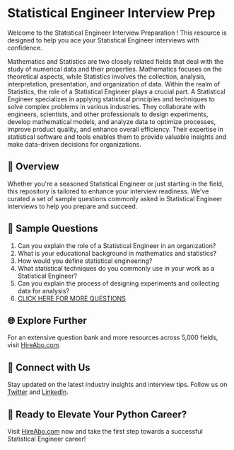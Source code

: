 # Statistical Engineer Interview Prep

Welcome to the Statistical Engineer Interview Preparation ! This resource is designed to help you ace your Statistical Engineer interviews with confidence.

Mathematics and Statistics are two closely related fields that deal with the study of numerical data and their properties. Mathematics focuses on the theoretical aspects, while Statistics involves the collection, analysis, interpretation, presentation, and organization of data. Within the realm of Statistics, the role of a Statistical Engineer plays a crucial part. A Statistical Engineer specializes in applying statistical principles and techniques to solve complex problems in various industries. They collaborate with engineers, scientists, and other professionals to design experiments, develop mathematical models, and analyze data to optimize processes, improve product quality, and enhance overall efficiency. Their expertise in statistical software and tools enables them to provide valuable insights and make data-driven decisions for organizations.

## 🚀 Overview

Whether you're a seasoned Statistical Engineer or just starting in the field, this repository is tailored to enhance your interview readiness. We've curated a set of sample questions commonly asked in Statistical Engineer interviews to help you prepare and succeed.

## 📝 Sample Questions

1. Can you explain the role of a Statistical Engineer in an organization?
2. What is your educational background in mathematics and statistics?
3. How would you define statistical engineering?
4. What statistical techniques do you commonly use in your work as a Statistical Engineer?
5. Can you explain the process of designing experiments and collecting data for analysis?
6. [CLICK HERE FOR MORE QUESTIONS](https://hireabo.com/job/19_1_18/Statistical%20Engineer)

## 🌐 Explore Further

For an extensive question bank and more resources across 5,000 fields, visit [HireAbo.com](https://www.hireabo.com).

## 📱 Connect with Us

Stay updated on the latest industry insights and interview tips. Follow us on [Twitter](https://twitter.com/hireabo) and [LinkedIn](https://www.linkedin.com/in/hire-abo-3609972a8/).

## 🚀 Ready to Elevate Your Python Career?

Visit [HireAbo.com](https://www.hireabo.com) now and take the first step towards a successful Statistical Engineer career!